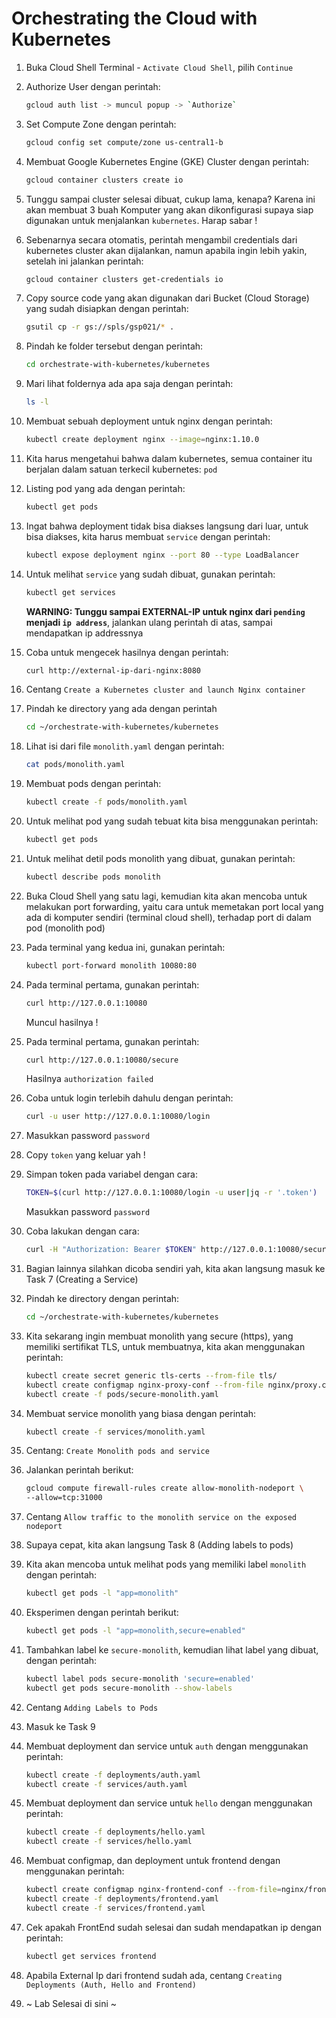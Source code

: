 # Orchestrating the Cloud with Kubernetes

1.  Buka Cloud Shell Terminal - `Activate Cloud Shell`, pilih `Continue`
1.  Authorize User dengan perintah:

    ```sh
    gcloud auth list -> muncul popup -> `Authorize`
    ```

1.  Set Compute Zone dengan perintah:

    ```sh
    gcloud config set compute/zone us-central1-b
    ```

1.  Membuat Google Kubernetes Engine (GKE) Cluster dengan perintah:

    ```sh
    gcloud container clusters create io
    ```

1.  Tunggu sampai cluster selesai dibuat, cukup lama, kenapa? Karena ini akan membuat 3 buah Komputer yang akan dikonfigurasi supaya siap digunakan untuk menjalankan `kubernetes`. Harap sabar !

1.  Sebenarnya secara otomatis, perintah mengambil credentials dari kubernetes cluster akan dijalankan, namun apabila ingin lebih yakin, setelah ini jalankan perintah:

    ```sh
    gcloud container clusters get-credentials io
    ```

1.  Copy source code yang akan digunakan dari Bucket (Cloud Storage) yang sudah disiapkan dengan perintah:

    ```sh
    gsutil cp -r gs://spls/gsp021/* .
    ```

1.  Pindah ke folder tersebut dengan perintah:

    ```sh
    cd orchestrate-with-kubernetes/kubernetes
    ```

1.  Mari lihat foldernya ada apa saja dengan perintah:

    ```sh
    ls -l
    ```

1.  Membuat sebuah deployment untuk nginx dengan perintah:

    ```sh
    kubectl create deployment nginx --image=nginx:1.10.0
    ```

1.  Kita harus mengetahui bahwa dalam kubernetes, semua container itu berjalan dalam satuan terkecil kubernetes: `pod`

1.  Listing pod yang ada dengan perintah:

    ```sh
    kubectl get pods
    ```

1.  Ingat bahwa deployment tidak bisa diakses langsung dari luar, untuk bisa diakses, kita harus membuat `service` dengan perintah:

    ```sh
    kubectl expose deployment nginx --port 80 --type LoadBalancer
    ```

1.  Untuk melihat `service` yang sudah dibuat, gunakan perintah:

    ```sh
    kubectl get services
    ```

    **WARNING: Tunggu sampai EXTERNAL-IP untuk nginx dari `pending` menjadi `ip address`**, jalankan ulang perintah di atas, sampai mendapatkan ip addressnya

1.  Coba untuk mengecek hasilnya dengan perintah:

    ```sh
    curl http://external-ip-dari-nginx:8080
    ```

1.  Centang `Create a Kubernetes cluster and launch Nginx container`

1.  Pindah ke directory yang ada dengan perintah

    ```sh
    cd ~/orchestrate-with-kubernetes/kubernetes
    ```

1.  Lihat isi dari file `monolith.yaml` dengan perintah:

    ```sh
    cat pods/monolith.yaml
    ```

1.  Membuat pods dengan perintah:

    ```sh
    kubectl create -f pods/monolith.yaml
    ```

1.  Untuk melihat pod yang sudah tebuat kita bisa menggunakan perintah:

    ```sh
    kubectl get pods
    ```

1.  Untuk melihat detil pods monolith yang dibuat, gunakan perintah:

    ```sh
    kubectl describe pods monolith
    ```

1.  Buka Cloud Shell yang satu lagi, kemudian kita akan mencoba untuk melakukan port forwarding, yaitu cara untuk memetakan port local yang ada di komputer sendiri (terminal cloud shell), terhadap port di dalam pod (monolith pod)

1.  Pada terminal yang kedua ini, gunakan perintah:

    ```sh
    kubectl port-forward monolith 10080:80
    ```

1.  Pada terminal pertama, gunakan perintah:

    ```sh
    curl http://127.0.0.1:10080
    ```

    Muncul hasilnya !

1.  Pada terminal pertama, gunakan perintah:

    ```sh
    curl http://127.0.0.1:10080/secure
    ```

    Hasilnya `authorization failed`

1.  Coba untuk login terlebih dahulu dengan perintah:

    ```sh
    curl -u user http://127.0.0.1:10080/login
    ```

1.  Masukkan password `password`

1.  Copy `token` yang keluar yah !

1.  Simpan token pada variabel dengan cara:

    ```sh
    TOKEN=$(curl http://127.0.0.1:10080/login -u user|jq -r '.token')
    ```

    Masukkan password `password`

1.  Coba lakukan dengan cara:

    ```sh
    curl -H "Authorization: Bearer $TOKEN" http://127.0.0.1:10080/secure
    ```

1.  Bagian lainnya silahkan dicoba sendiri yah, kita akan langsung masuk ke Task 7 (Creating a Service)

1.  Pindah ke directory dengan perintah:

    ```sh
    cd ~/orchestrate-with-kubernetes/kubernetes
    ```

1.  Kita sekarang ingin membuat monolith yang secure (https), yang memiliki sertifikat TLS, untuk membuatnya, kita akan menggunakan perintah:

    ```sh
    kubectl create secret generic tls-certs --from-file tls/
    kubectl create configmap nginx-proxy-conf --from-file nginx/proxy.conf
    kubectl create -f pods/secure-monolith.yaml
    ```

1.  Membuat service monolith yang biasa dengan perintah:

    ```sh
    kubectl create -f services/monolith.yaml
    ```

1.  Centang: `Create Monolith pods and service`

1.  Jalankan perintah berikut:

    ```sh
    gcloud compute firewall-rules create allow-monolith-nodeport \
    --allow=tcp:31000
    ```

1.  Centang `Allow traffic to the monolith service on the exposed nodeport`

1.  Supaya cepat, kita akan langsung Task 8 (Adding labels to pods)

1.  Kita akan mencoba untuk melihat pods yang memiliki label `monolith` dengan perintah:

    ```sh
    kubectl get pods -l "app=monolith"
    ```

1.  Eksperimen dengan perintah berikut:

    ```sh
    kubectl get pods -l "app=monolith,secure=enabled"
    ```

1.  Tambahkan label ke `secure-monolith`, kemudian lihat label yang dibuat, dengan perintah:

    ```sh
    kubectl label pods secure-monolith 'secure=enabled'
    kubectl get pods secure-monolith --show-labels
    ```

1.  Centang `Adding Labels to Pods`

1.  Masuk ke Task 9

1.  Membuat deployment dan service untuk `auth` dengan menggunakan perintah:

    ```sh
    kubectl create -f deployments/auth.yaml
    kubectl create -f services/auth.yaml
    ```

1.  Membuat deployment dan service untuk `hello` dengan menggunakan perintah:

    ```sh
    kubectl create -f deployments/hello.yaml
    kubectl create -f services/hello.yaml
    ```

1.  Membuat configmap, dan deployment untuk frontend dengan menggunakan perintah:

    ```sh
    kubectl create configmap nginx-frontend-conf --from-file=nginx/frontend.conf
    kubectl create -f deployments/frontend.yaml
    kubectl create -f services/frontend.yaml
    ```

1.  Cek apakah FrontEnd sudah selesai dan sudah mendapatkan ip dengan perintah:

    ```sh
    kubectl get services frontend
    ```

1.  Apabila External Ip dari frontend sudah ada, centang `Creating Deployments (Auth, Hello and Frontend)`

1.  ~ Lab Selesai di sini ~
